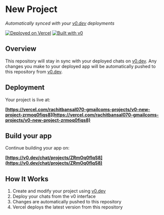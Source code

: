 # New Project

*Automatically synced with your [v0.dev](https://v0.dev) deployments*

[![Deployed on Vercel](https://img.shields.io/badge/Deployed%20on-Vercel-black?style=for-the-badge&logo=vercel)](https://vercel.com/rachitbansal070-gmailcoms-projects/v0-new-project-zrmoq0fiqs8)
[![Built with v0](https://img.shields.io/badge/Built%20with-v0.dev-black?style=for-the-badge)](https://v0.dev/chat/projects/ZRmOq0fIqS8)

## Overview

This repository will stay in sync with your deployed chats on [v0.dev](https://v0.dev).
Any changes you make to your deployed app will be automatically pushed to this repository from [v0.dev](https://v0.dev).

## Deployment

Your project is live at:

**[https://vercel.com/rachitbansal070-gmailcoms-projects/v0-new-project-zrmoq0fiqs8](https://vercel.com/rachitbansal070-gmailcoms-projects/v0-new-project-zrmoq0fiqs8)**

## Build your app

Continue building your app on:

**[https://v0.dev/chat/projects/ZRmOq0fIqS8](https://v0.dev/chat/projects/ZRmOq0fIqS8)**

## How It Works

1. Create and modify your project using [v0.dev](https://v0.dev)
2. Deploy your chats from the v0 interface
3. Changes are automatically pushed to this repository
4. Vercel deploys the latest version from this repository